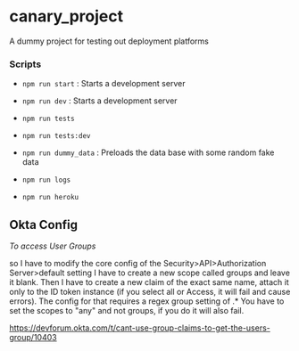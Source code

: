 # canary_project
A dummy project for testing out deployment platforms




### Scripts

- `npm run start` : Starts a development server
- `npm run dev` : Starts a development server
- `npm run tests`
- `npm run tests:dev`

- `npm run dummy_data` : Preloads the data base with some random fake data

- `npm run logs`
- `npm run heroku`





## Okta Config


*To access User Groups*

so I have to modify the core config of the Security>API>Authorization Server>default setting
I have to create a new scope called groups and leave it blank. Then I have to create a new claim of the exact same name, attach it only to the ID token instance (if you select all or Access, it will fail and cause errors). The config for that requires a regex group setting of .* You have to set the scopes to "any" and not groups, if you do it will also fail.

https://devforum.okta.com/t/cant-use-group-claims-to-get-the-users-group/10403